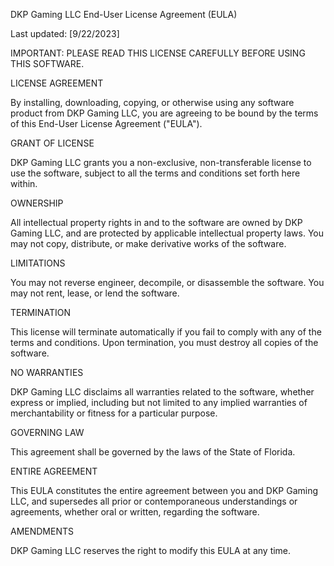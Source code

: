 DKP Gaming LLC End-User License Agreement (EULA)

Last updated: [9/22/2023]

IMPORTANT: PLEASE READ THIS LICENSE CAREFULLY BEFORE USING THIS SOFTWARE.

LICENSE AGREEMENT

By installing, downloading, copying, or otherwise using any software product from DKP Gaming LLC, you are agreeing to be bound by the terms of this End-User License Agreement ("EULA").

GRANT OF LICENSE

DKP Gaming LLC grants you a non-exclusive, non-transferable license to use the software, subject to all the terms and conditions set forth here within.

OWNERSHIP

All intellectual property rights in and to the software are owned by DKP Gaming LLC, and are protected by applicable intellectual property laws. You may not copy, distribute, or make derivative works of the software.

LIMITATIONS

You may not reverse engineer, decompile, or disassemble the software. You may not rent, lease, or lend the software.

TERMINATION

This license will terminate automatically if you fail to comply with any of the terms and conditions. Upon termination, you must destroy all copies of the software.

NO WARRANTIES

DKP Gaming LLC disclaims all warranties related to the software, whether express or implied, including but not limited to any implied warranties of merchantability or fitness for a particular purpose.

GOVERNING LAW

This agreement shall be governed by the laws of the State of Florida.

ENTIRE AGREEMENT

This EULA constitutes the entire agreement between you and DKP Gaming LLC, and supersedes all prior or contemporaneous understandings or agreements, whether oral or written, regarding the software.

AMENDMENTS

DKP Gaming LLC reserves the right to modify this EULA at any time. 
